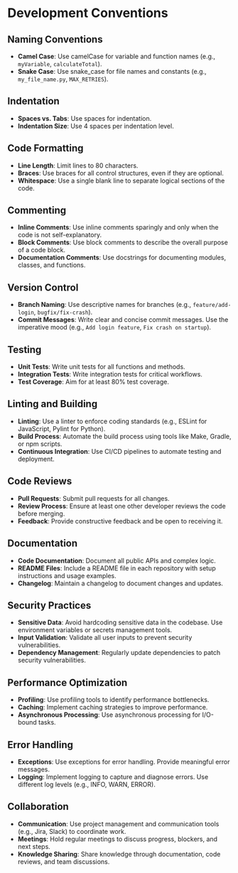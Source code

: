 # Development Conventions

## Naming Conventions
- **Camel Case**: Use camelCase for variable and function names (e.g., `myVariable`, `calculateTotal`).
- **Snake Case**: Use snake_case for file names and constants (e.g., `my_file_name.py`, `MAX_RETRIES`).

## Indentation
- **Spaces vs. Tabs**: Use spaces for indentation.
- **Indentation Size**: Use 4 spaces per indentation level.

## Code Formatting
- **Line Length**: Limit lines to 80 characters.
- **Braces**: Use braces for all control structures, even if they are optional.
- **Whitespace**: Use a single blank line to separate logical sections of the code.

## Commenting
- **Inline Comments**: Use inline comments sparingly and only when the code is not self-explanatory.
- **Block Comments**: Use block comments to describe the overall purpose of a code block.
- **Documentation Comments**: Use docstrings for documenting modules, classes, and functions.

## Version Control
- **Branch Naming**: Use descriptive names for branches (e.g., `feature/add-login`, `bugfix/fix-crash`).
- **Commit Messages**: Write clear and concise commit messages. Use the imperative mood (e.g., `Add login feature`, `Fix crash on startup`).

## Testing
- **Unit Tests**: Write unit tests for all functions and methods.
- **Integration Tests**: Write integration tests for critical workflows.
- **Test Coverage**: Aim for at least 80% test coverage.

## Linting and Building
- **Linting**: Use a linter to enforce coding standards (e.g., ESLint for JavaScript, Pylint for Python).
- **Build Process**: Automate the build process using tools like Make, Gradle, or npm scripts.
- **Continuous Integration**: Use CI/CD pipelines to automate testing and deployment.

## Code Reviews
- **Pull Requests**: Submit pull requests for all changes.
- **Review Process**: Ensure at least one other developer reviews the code before merging.
- **Feedback**: Provide constructive feedback and be open to receiving it.

## Documentation
- **Code Documentation**: Document all public APIs and complex logic.
- **README Files**: Include a README file in each repository with setup instructions and usage examples.
- **Changelog**: Maintain a changelog to document changes and updates.

## Security Practices
- **Sensitive Data**: Avoid hardcoding sensitive data in the codebase. Use environment variables or secrets management tools.
- **Input Validation**: Validate all user inputs to prevent security vulnerabilities.
- **Dependency Management**: Regularly update dependencies to patch security vulnerabilities.

## Performance Optimization
- **Profiling**: Use profiling tools to identify performance bottlenecks.
- **Caching**: Implement caching strategies to improve performance.
- **Asynchronous Processing**: Use asynchronous processing for I/O-bound tasks.

## Error Handling
- **Exceptions**: Use exceptions for error handling. Provide meaningful error messages.
- **Logging**: Implement logging to capture and diagnose errors. Use different log levels (e.g., INFO, WARN, ERROR).

## Collaboration
- **Communication**: Use project management and communication tools (e.g., Jira, Slack) to coordinate work.
- **Meetings**: Hold regular meetings to discuss progress, blockers, and next steps.
- **Knowledge Sharing**: Share knowledge through documentation, code reviews, and team discussions.
